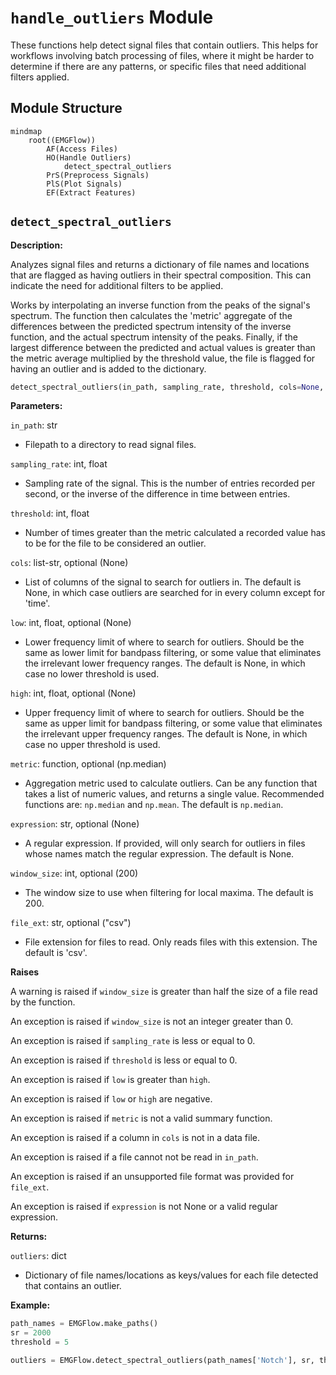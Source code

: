 # `handle_outliers` Module

These functions help detect signal files that contain outliers. This helps for workflows involving batch processing of files, where it might be harder to determine if there are any patterns, or specific files that need additional filters applied.

## Module Structure

```mermaid
mindmap
    root((EMGFlow))
        AF(Access Files)
        HO(Handle Outliers)
            detect_spectral_outliers
        PrS(Preprocess Signals)
        PlS(Plot Signals)
        EF(Extract Features)
```

## `detect_spectral_outliers`

**Description:**

Analyzes signal files and returns a dictionary of file names and locations that are flagged as having outliers in their spectral composition. This can indicate the need for additional filters to be applied.

Works by interpolating an inverse function from the peaks of the signal's spectrum. The function then calculates the 'metric' aggregate of the differences between the predicted spectrum intensity of the inverse function, and the actual spectrum intensity of the peaks. Finally, if the largest difference between the predicted and actual values is greater than the metric average multiplied by the threshold value, the file is flagged for having an outlier and is added to the dictionary.

```python
detect_spectral_outliers(in_path, sampling_rate, threshold, cols=None, low=None, high=None, metirc=np.median, expression=None, window_size=200, file_ext='csv')
```

**Parameters:**

`in_path`: str
- Filepath to a directory to read signal files.

`sampling_rate`: int, float
- Sampling rate of the signal. This is the number of entries recorded per second, or the inverse of the difference in time between entries.

`threshold`: int, float
- Number of times greater than the metric calculated a recorded value has to be for the file to be considered an outlier.

`cols`: list-str, optional (None)
- List of columns of the signal to search for outliers in. The default is None, in which case outliers are searched for in every column except for 'time'.

`low`: int, float, optional (None)
- Lower frequency limit of where to search for outliers. Should be the same as lower limit for bandpass filtering, or some value that eliminates the irrelevant lower frequency ranges. The default is None, in which case no lower threshold is used.

`high`: int, float, optional (None)
- Upper frequency limit of where to search for outliers. Should be the same as upper limit for bandpass filtering, or some value that eliminates the irrelevant upper frequency ranges. The default is None, in which case no upper threshold is used.

`metric`: function, optional (np.median)
- Aggregation metric used to calculate outliers. Can be any function that takes a list of numeric values, and returns a single value. Recommended functions are: `np.median` and `np.mean`. The default is `np.median`.

`expression`: str, optional (None)
- A regular expression. If provided, will only search for outliers in files whose names match the regular expression. The default is None.

`window_size`: int, optional (200)
- The window size to use when filtering for local maxima. The default is 200.

`file_ext`: str, optional ("csv")
- File extension for files to read. Only reads files with this extension. The default is 'csv'.

**Raises**

A warning is raised if `window_size` is greater than half the size of a file read by the function.

An exception is raised if `window_size` is not an integer greater than 0.

An exception is raised if `sampling_rate` is less or equal to 0.

An exception is raised if `threshold` is less or equal to 0.

An exception is raised if `low` is greater than `high`.

An exception is raised if `low` or `high` are negative.

An exception is raised if `metric` is not a valid summary function.

An exception is raised if a column in `cols` is not in a data file.

An exception is raised if a file cannot not be read in `in_path`.

An exception is raised if an unsupported file format was provided for `file_ext`.

An exception is raised if `expression` is not None or a valid regular expression.

**Returns:**

`outliers`: dict
- Dictionary of file names/locations as keys/values for each file detected that contains an outlier.

**Example:**

```python
path_names = EMGFlow.make_paths()
sr = 2000
threshold = 5

outliers = EMGFlow.detect_spectral_outliers(path_names['Notch'], sr, threshold)
```
